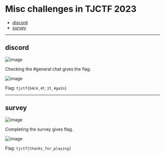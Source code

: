 # Misc challenges in TJCTF 2023
- [discord](#discord)
- [survey](#survey)

-----

## discord

![image](https://github.com/jeromepalayoor/ctf-archive-hub/assets/63996033/a778a745-24d7-4be1-a1be-5923cf6cf4f2)

Checking the #general chat gives the flag.

![image](https://github.com/jeromepalayoor/ctf-archive-hub/assets/63996033/9de0f755-4f6b-40dc-bd4c-313eb7bb9902)

Flag: `tjctf{b4ck_4t_1t_4ga1n}`

-----

## survey

![image](https://github.com/jeromepalayoor/ctf-archive-hub/assets/63996033/aca8630b-130d-4077-8d8a-94683474fb2f)

Completing the survey gives flag.

![image](https://github.com/jeromepalayoor/ctf-archive-hub/assets/63996033/a1f44915-ba53-4b11-b079-bf70fe08445f)

Flag: `tjctf{thanks_for_playing}`
